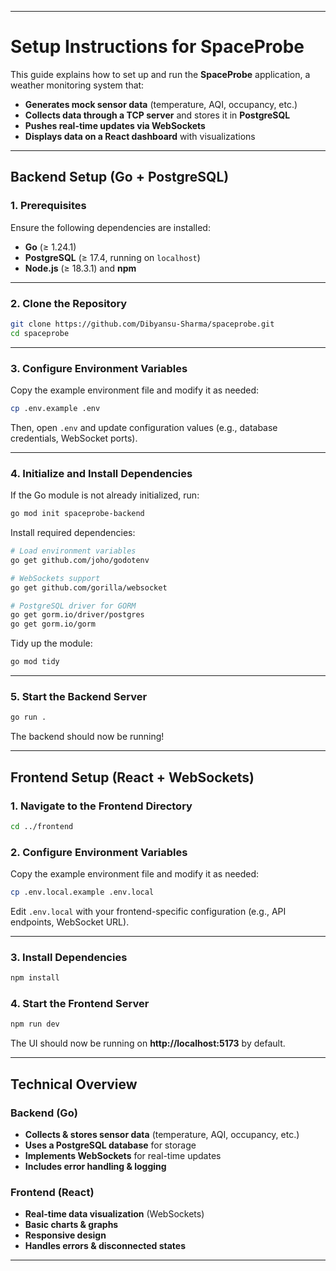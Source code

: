 
---

# **Setup Instructions for SpaceProbe**  

This guide explains how to set up and run the **SpaceProbe** application, a weather monitoring system that:  
- **Generates mock sensor data** (temperature, AQI, occupancy, etc.)  
- **Collects data through a TCP server** and stores it in **PostgreSQL**  
- **Pushes real-time updates via WebSockets**  
- **Displays data on a React dashboard** with visualizations  

---

## **Backend Setup (Go + PostgreSQL)**  

### **1. Prerequisites**  
Ensure the following dependencies are installed:  
- **Go** (≥ 1.24.1)  
- **PostgreSQL** (≥ 17.4, running on `localhost`)  
- **Node.js** (≥ 18.3.1) and **npm**  

---

### **2. Clone the Repository**  
```sh
git clone https://github.com/Dibyansu-Sharma/spaceprobe.git
cd spaceprobe
```

---

### **3. Configure Environment Variables**  
Copy the example environment file and modify it as needed:  
```sh
cp .env.example .env
```
Then, open `.env` and update configuration values (e.g., database credentials, WebSocket ports).

---

### **4. Initialize and Install Dependencies**  
If the Go module is not already initialized, run:  
```sh
go mod init spaceprobe-backend
```
Install required dependencies:  
```sh
# Load environment variables
go get github.com/joho/godotenv

# WebSockets support
go get github.com/gorilla/websocket

# PostgreSQL driver for GORM
go get gorm.io/driver/postgres
go get gorm.io/gorm
```
Tidy up the module:  
```sh
go mod tidy
```

---

### **5. Start the Backend Server**  
```sh
go run .
```
The backend should now be running!

---

## **Frontend Setup (React + WebSockets)**  

### **1. Navigate to the Frontend Directory**  
```sh
cd ../frontend
```

### **2. Configure Environment Variables**  
Copy the example environment file and modify it as needed:  
```sh
cp .env.local.example .env.local
```
Edit `.env.local` with your frontend-specific configuration (e.g., API endpoints, WebSocket URL).

---

### **3. Install Dependencies**  
```sh
npm install
```

### **4. Start the Frontend Server**  
```sh
npm run dev
```
The UI should now be running on **http://localhost:5173** by default.

---

## **Technical Overview**  
### **Backend (Go)**
- **Collects & stores sensor data** (temperature, AQI, occupancy, etc.)  
- **Uses a PostgreSQL database** for storage  
- **Implements WebSockets** for real-time updates  
- **Includes error handling & logging**  

### **Frontend (React)**
- **Real-time data visualization** (WebSockets)  
- **Basic charts & graphs**  
- **Responsive design**  
- **Handles errors & disconnected states**  

---
